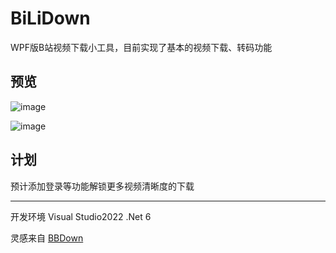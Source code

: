 # BiLiDown
WPF版B站视频下载小工具，目前实现了基本的视频下载、转码功能

## 预览
![image](https://gitee.com/exxxia/BiLiDown/raw/master/BiLiPrometheus/ExampleImg/00.png)

![image](https://gitee.com/exxxia/BiLiDown/raw/master/BiLiPrometheus/ExampleImg/01.png)
## 计划

预计添加登录等功能解锁更多视频清晰度的下载


---
开发环境 Visual Studio2022 .Net 6



灵感来自 [BBDown](https://github.com/nilaoda/BBDown)
